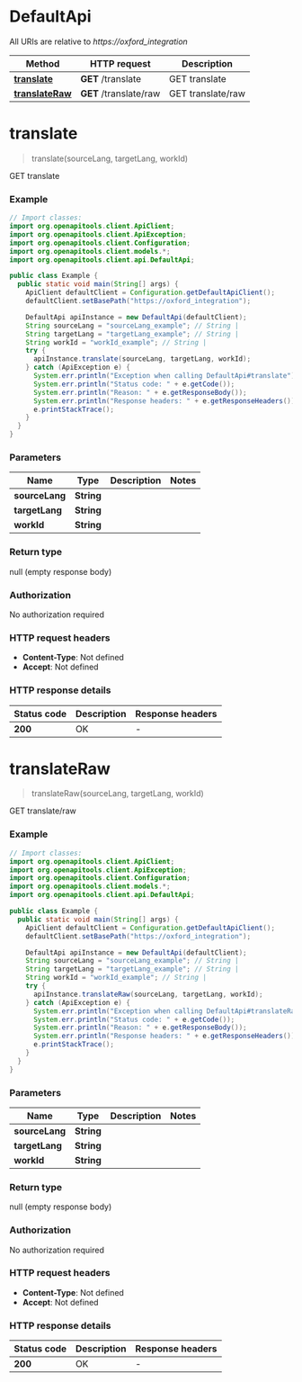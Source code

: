 # DefaultApi

All URIs are relative to *https://oxford_integration*

Method | HTTP request | Description
------------- | ------------- | -------------
[**translate**](oxford-integration-api-docs.md#translate) | **GET** /translate | GET translate
[**translateRaw**](oxford-integration-api-docs.md#translateRaw) | **GET** /translate/raw | GET translate/raw


<a name="translate"></a>
# **translate**
> translate(sourceLang, targetLang, workId)

GET translate

### Example
```java
// Import classes:
import org.openapitools.client.ApiClient;
import org.openapitools.client.ApiException;
import org.openapitools.client.Configuration;
import org.openapitools.client.models.*;
import org.openapitools.client.api.DefaultApi;

public class Example {
  public static void main(String[] args) {
    ApiClient defaultClient = Configuration.getDefaultApiClient();
    defaultClient.setBasePath("https://oxford_integration");

    DefaultApi apiInstance = new DefaultApi(defaultClient);
    String sourceLang = "sourceLang_example"; // String | 
    String targetLang = "targetLang_example"; // String | 
    String workId = "workId_example"; // String | 
    try {
      apiInstance.translate(sourceLang, targetLang, workId);
    } catch (ApiException e) {
      System.err.println("Exception when calling DefaultApi#translate");
      System.err.println("Status code: " + e.getCode());
      System.err.println("Reason: " + e.getResponseBody());
      System.err.println("Response headers: " + e.getResponseHeaders());
      e.printStackTrace();
    }
  }
}
```

### Parameters

Name | Type | Description  | Notes
------------- | ------------- | ------------- | -------------
 **sourceLang** | **String**|  |
 **targetLang** | **String**|  |
 **workId** | **String**|  |

### Return type

null (empty response body)

### Authorization

No authorization required

### HTTP request headers

 - **Content-Type**: Not defined
 - **Accept**: Not defined

### HTTP response details
| Status code | Description | Response headers |
|-------------|-------------|------------------|
**200** | OK |  -  |

<a name="translateRaw"></a>
# **translateRaw**
> translateRaw(sourceLang, targetLang, workId)

GET translate/raw

### Example
```java
// Import classes:
import org.openapitools.client.ApiClient;
import org.openapitools.client.ApiException;
import org.openapitools.client.Configuration;
import org.openapitools.client.models.*;
import org.openapitools.client.api.DefaultApi;

public class Example {
  public static void main(String[] args) {
    ApiClient defaultClient = Configuration.getDefaultApiClient();
    defaultClient.setBasePath("https://oxford_integration");

    DefaultApi apiInstance = new DefaultApi(defaultClient);
    String sourceLang = "sourceLang_example"; // String | 
    String targetLang = "targetLang_example"; // String | 
    String workId = "workId_example"; // String | 
    try {
      apiInstance.translateRaw(sourceLang, targetLang, workId);
    } catch (ApiException e) {
      System.err.println("Exception when calling DefaultApi#translateRaw");
      System.err.println("Status code: " + e.getCode());
      System.err.println("Reason: " + e.getResponseBody());
      System.err.println("Response headers: " + e.getResponseHeaders());
      e.printStackTrace();
    }
  }
}
```

### Parameters

Name | Type | Description  | Notes
------------- | ------------- | ------------- | -------------
 **sourceLang** | **String**|  |
 **targetLang** | **String**|  |
 **workId** | **String**|  |

### Return type

null (empty response body)

### Authorization

No authorization required

### HTTP request headers

 - **Content-Type**: Not defined
 - **Accept**: Not defined

### HTTP response details
| Status code | Description | Response headers |
|-------------|-------------|------------------|
**200** | OK |  -  |

